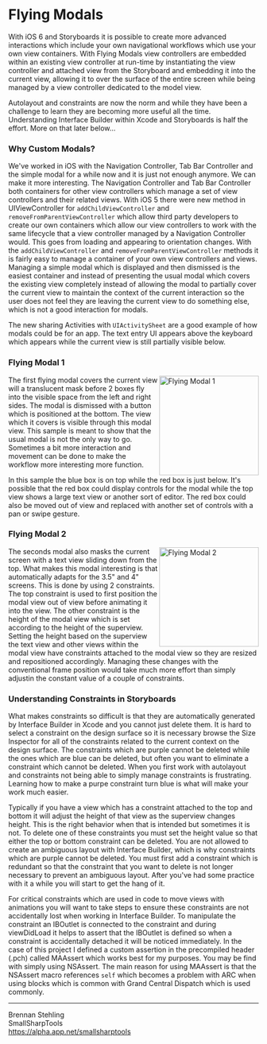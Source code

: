 Flying Modals
=============

With iOS 6 and Storyboards it is possible to create more advanced interactions
which include your own navigational workflows which use your own view containers.
With Flying Modals view controllers are embedded within an existing view controller
at run-time by instantiating the view controller and attached view from the
Storyboard and embedding it into the current view, allowing it to over the surface
of the entire screen while being managed by a view controller dedicated to the
model view.

Autolayout and constraints are now the norm and while they have been a challenge
to learn they are becoming more useful all the time. Understanding Interface Builder
within Xcode and Storyboards is half the effort. More on that later below...

### Why Custom Modals?

We've worked in iOS with the Navigation Controller, Tab Bar Controller and the
simple modal for a while now and it is just not enough anymore. We can make it more
interesting. The Navigation Controller and Tab Bar Controller both containers for
other view controllers which manage a set of view controllers and their related
views. With iOS 5 there were new method in UIViewController for
`addChildViewController` and `removeFromParentViewController` which allow third 
party developers to create our
own containers which allow our view controllers to work with the same lifecycle that
a view controller managed by a Navigation Controller would. This goes from loading
and appearing to orientation changes. With the `addChildViewController` and
`removeFromParentViewController` methods it is fairly easy to manage a container of
your own view controllers and views. Managing a simple modal which is displayed
and then dismissed is the easiest container and instead of presenting the usual 
modal which covers the existing view completely instead of allowing the modal to
partially cover the current view to maintain the context of the current interaction
so the user does not feel they are leaving the current view to do something else,
which is not a good interaction for modals.

The new sharing Activities with `UIActivitySheet` are a good example of how modals
could be for an app. The text entry UI appears above the keyboard which appears 
while the current view is still partially visible below.

### Flying Modal 1

<img src="https://raw.github.com/brennanMKE/Interfaces/master/FlyingModals/FlyingModal1.png" alt="Flying Modal 1" align=right width=200 />

The first flying modal covers the current view will a translucent mask before 2
boxes fly into the visible space from the left and right sides. The modal is 
dismissed with a button which is positioned at the bottom. The view which it 
covers is visible through this modal view. This sample is meant to show that 
the usual modal is not the only way to go. Sometimes a bit more interaction
and movement can be done to make the workflow more interesting more function.

In this sample the blue box is on top while the red box is just below. It's possible
that the red box could display controls for the modal while the top view shows a 
large text view or another sort of editor. The red box could also be moved out of view
and replaced with another set of controls with a pan or swipe gesture. 

### Flying Modal 2

<img src="https://raw.github.com/brennanMKE/Interfaces/master/FlyingModals/FlyingModal2.png" alt="Flying Modal 2" align=right width=200 />

The seconds modal also masks the current screen with a text view sliding down from
the top. What makes this modal interesting is that automatically adapts for the 3.5"
and 4" screens. This is done by using 2 constraints. The top constraint is used to
first position the modal view out of view before animating it into the view. The
other constraint is the height of the modal view which is set according to the height
of the superview. Setting the height based on the superview the text view and other
views within the modal view have constraints attached to the modal view so they are 
resized and repositioned accordingly. Managing these changes with the conventional
frame position would take much more effort than simply adjustin the constant value
of a couple of constraints.

### Understanding Constraints in Storyboards

What makes constraints so difficult is that they are automatically generated by
Interface Builder in Xcode and you cannot just delete them. It is hard to select a
constraint on the design surface so it is necessary browse the Size Inspector for
all of the constraints related to the current context on the design surface. The
constraints which are purple cannot be deleted while the ones which are blue can
be deleted, but often you want to eliminate a constraint which cannot be deleted.
When you first work with autolayout and constraints not being able to simply manage
constraints is frustrating. Learning how to make a purpe constraint turn blue is
what will make your work much easier.

Typically if you have a view which has a constraint attached to the top and bottom
it will adjust the height of that view as the superview changes height. This is
the right behavior when that is intended but sometimes it is not. To delete one of
these constraints you must set the height value so that either the top or bottom
constraint can be deleted. You are not allowed to create an ambiguous layout with
Interface Builder, which is why constraints which are purple cannot be deleted. You
must first add a constraint which is redundant so that the constraint that you
want to delete is not longer necessary to prevent an ambiguous layout. After you've
had some practice with it a while you will start to get the hang of it.

For critical constraints which are used in code to move views with animations
you will want to take steps to ensure these constraints are not accidentally lost
when working in Interface Builder. To manipulate the constraint an IBOutlet is
connected to the constraint and during viewDidLoad it helps to assert that the
IBOutlet is defined so when a constraint is accidentally detached it will be
noticed immediately. In the case of this project I defined a custom assertion
in the precompiled header (.pch) called MAAssert which works best for my
purposes. You may be find with simply using NSAssert. The main reason for using
MAAssert is that the NSAssert macro references `self` which becomes a problem
with ARC when using blocks which is common with Grand Central Dispatch which
is used commonly.

------

Brennan Stehling  
SmallSharpTools  
https://alpha.app.net/smallsharptools

